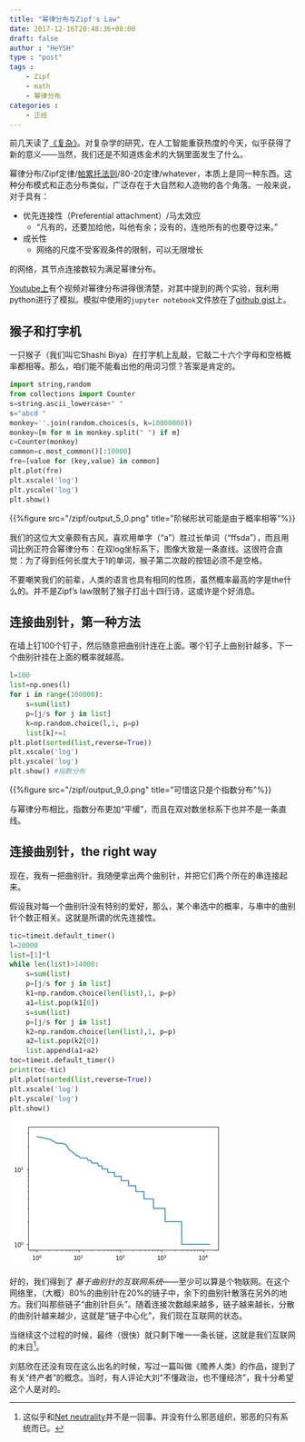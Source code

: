 ```yaml
---
title: "幂律分布与Zipf's Law"
date: 2017-12-16T20:48:36+08:00
draft: false
author : "HeYSH"
type : "post"
tags :
    - Zipf
    - math
    - 幂律分布
categories :
    - 正经
---
```


前几天读了[《复杂》](https://book.douban.com/subject/6749832/)。对复杂学的研究，在人工智能重获热度的今天，似乎获得了新的意义——当然，我们还是不知道炼金术的大锅里面发生了什么。

幂律分布/Zipf定律/[帕累托法则](https://zh.wikipedia.org/wiki/%E5%B8%95%E7%B4%AF%E6%89%98%E6%B3%95%E5%88%99)/80-20定律/whatever，本质上是同一种东西。这种分布模式和正态分布类似，广泛存在于大自然和人造物的各个角落。一般来说，对于具有：
- 优先连接性（Preferential attachment）/马太效应
  - “凡有的，还要加给他，叫他有余；没有的，连他所有的也要夺过来。”
- 成长性
  - 网络的尺度不受客观条件的限制，可以无限增长

的网络，其节点连接数较为满足幂律分布。

[Youtube上](https://www.youtube.com/watch?v=fCn8zs912OE)有个视频对幂律分布讲得很清楚，对其中提到的两个实验，我利用python进行了模拟。模拟中使用的`jupyter notebook`文件放在了[github gist](https://gist.github.com/heyeshuang/fece5abbd6d1cf826dbaf9c3e76361b7)上。

## 猴子和打字机

一只猴子（我们叫它Shashi Biya）在打字机上乱敲，它敲二十六个字母和空格概率都相等。那么，咱们能不能看出他的用词习惯？答案是肯定的。

```python
import string,random
from collections import Counter
s=string.ascii_lowercase+" "
s="abcd "
monkey=''.join(random.choices(s, k=10000000))
monkey=[m for m in monkey.split(" ") if m]
c=Counter(monkey)
common=c.most_common()[:10000]
fre=[value for (key,value) in common]
plt.plot(fre)
plt.xscale('log')
plt.yscale('log')
plt.show()
```
{{%figure src="/zipf/output_5_0.png" title="阶梯形状可能是由于概率相等"%}}

我们的这位大文豪颇有古风，喜欢用单字（“a”）胜过长单词（“ffsda”），而且用词比例正符合幂律分布：在双log坐标系下，图像大致是一条直线。这很符合直觉：为了得到任何长度大于1的单词，猴子第二次敲的按钮必须不是空格。

不要嘲笑我们的前辈，人类的语言也具有相同的性质，虽然概率最高的字是the什么的。并不是Zipf’s law限制了猴子打出十四行诗，这或许是个好消息。


## 连接曲别针，第一种方法

在墙上钉100个钉子，然后随意把曲别针连在上面。哪个钉子上曲别针越多，下一个曲别针挂在上面的概率就越高。


```python
l=100
list=np.ones(l)
for i in range(100000):
    s=sum(list)
    p=[j/s for j in list]
    k=np.random.choice(l,1, p=p)
    list[k]+=1
plt.plot(sorted(list,reverse=True))
plt.xscale('log')
plt.yscale('log')
plt.show() #指数分布
```

{{%figure src="/zipf/output_9_0.png" title="可惜这只是个指数分布"%}}

与幂律分布相比，指数分布更加“平缓”，而且在双对数坐标系下也并不是一条直线。

## 连接曲别针，the right way

现在，我有一把曲别针。我随便拿出两个曲别针，并把它们两个所在的串连接起来。

假设我对每一个曲别针没有特别的爱好，那么，某个串选中的概率，与串中的曲别针个数正相关。这就是所谓的优先连接性。

```python
tic=timeit.default_timer()
l=20000
list=[1]*l
while len(list)>14000:
    s=sum(list)
    p=[j/s for j in list]
    k1=np.random.choice(len(list),1, p=p)
    a1=list.pop(k1[0])
    s=sum(list)
    p=[j/s for j in list]
    k2=np.random.choice(len(list),1, p=p)
    a2=list.pop(k2[0])
    list.append(a1+a2)
toc=timeit.default_timer()
print(toc-tic)
plt.plot(sorted(list,reverse=True))
plt.xscale('log')
plt.yscale('log')
plt.show()
```
![png](/zipf/output_13_0.png)

好的，我们得到了 *基于曲别针的互联网系统*——至少可以算是个物联网。在这个网络里，（大概）80%的曲别针在20%的链子中，余下的曲别针散落在另外的地方。我们叫那些链子“曲别针巨头”。随着连接次数越来越多，链子越来越长，分散的曲别针越来越少，这就是“链子中心化”，我们现在互联网的状态。

当继续这个过程的时候，最终（很快）就只剩下唯一一条长链，这就是我们互联网的末日[^1]。

刘慈欣在还没有现在这么出名的时候，写过一篇叫做《赡养人类》的作品，提到了有关“终产者”的概念。当时，有人评论大刘“不懂政治，也不懂经济”，我十分希望这个人是对的。

[^1]:这似乎和[Net neutrality](https://act.eff.org/action/protect-the-open-internet-order)并不是一回事。并没有什么邪恶组织，邪恶的只有系统而已。
